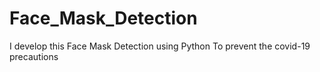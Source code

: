 # Face_Mask_Detection
I develop this Face Mask Detection using Python To prevent the covid-19 precautions
